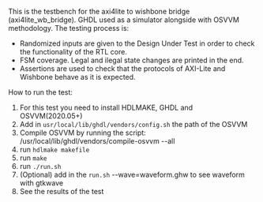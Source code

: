 This is the testbench for the axi4lite to wishbone bridge (axi4lite_wb_bridge).
GHDL used as a simulator alongside with OSVVM methodology. The testing process is:

  - Randomized inputs are given to the Design Under Test in order to check the 
    functionality of the RTL core. 
  - FSM coverage. Legal and ilegal state changes are printed in the end.
  - Assertions are used to check that the protocols of AXI-Lite and Wishbone
    behave as it is expected.

How to run the test:
  1) For this test you need to install HDLMAKE, GHDL and OSVVM(2020.05+)
  2) Add in  `usr/local/lib/ghdl/vendors/config.sh` the path of the OSVVM
  3) Compile OSVVM by running the script:
      /usr/local/lib/ghdl/vendors/compile-osvvm --all
  4) run `hdlmake makefile`
  5) run `make`
  6) run `./run.sh`
  7) (Optional) add in the `run.sh` --wave=waveform.ghw to see waveform
     with gtkwave
  8) See the results of the test
